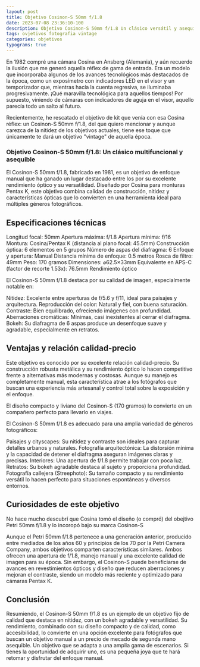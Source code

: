 ```yaml
---
layout: post
title: Objetivo Cosinon-S 50mm f/1.8
date: 2023-07-08 23:36:10-100
description: Objetivo Cosinon-S 50mm f/1.8 Un clásico versátil y asequible
tags: ovjetivos fotografia vintage
categories: objetivos
typograms: true
---
```


En 1982 compré una cámara Cosina en Ansberg (Alemania), y aún recuerdo la ilusión que me generó aquella réflex de gama de entrada. Era un modelo que incorporaba algunos de los avances tecnológicos más destacados de la época, como un exposímetro con indicadores LED en el visor y un temporizador que, mientras hacía la cuenta regresiva, se iluminaba progresivamente. ¡Qué maravilla tecnológica para aquellos tiempos! Por supuesto, viniendo de cámaras con indicadores de aguja en el visor, aquello parecía todo un salto al futuro.

Recientemente, he rescatado el objetivo de kit que venía con esa Cosina réflex: un Cosinon-S 50mm f/1.8, del que quiero mencionar y aunque carezca de la nitidez de los objetivos actuales, tiene ese toque que únicamente te dará un objetivo "vintage" de aquella época.

### Objetivo Cosinon-S 50mm f/1.8: Un clásico multifuncional y asequible

El Cosinon-S 50mm f/1.8, fabricado en 1981, es un objetivo de enfoque manual que ha ganado un lugar destacado entre los por su excelente rendimiento óptico y su versatilidad. Diseñado por Cosina para monturas Pentax K, este objetivo combina calidad de construcción, nitidez y características ópticas que lo convierten en una herramienta ideal para múltiples géneros fotográficos.

## Especificaciones técnicas

Longitud focal: 50mm
Apertura máxima: f/1.8
Apertura mínima: f/16
Montura: Cosina/Pentax K (distancia al plano focal: 45.5mm)
Construcción óptica: 6 elementos en 5 grupos
Número de aspas del diafragma: 6
Enfoque y apertura: Manual
Distancia mínima de enfoque: 0.5 metros
Rosca de filtro: 49mm
Peso: 170 gramos
Dimensiones: ⌀62.5×33mm
Equivalente en APS-C (factor de recorte 1.53x): 76.5mm
Rendimiento óptico

El Cosinon-S 50mm f/1.8 destaca por su calidad de imagen, especialmente notable en:

Nitidez: Excelente entre aperturas de f/5.6 y f/11, ideal para paisajes y arquitectura.
Reproducción del color: Natural y fiel, con buena saturación.
Contraste: Bien equilibrado, ofreciendo imágenes con profundidad.
Aberraciones cromáticas: Mínimas, casi inexistentes al cerrar el diafragma.
Bokeh: Su diafragma de 6 aspas produce un desenfoque suave y agradable, especialmente en retratos.

## Ventajas y relación calidad-precio

Este objetivo es conocido por su excelente relación calidad-precio. Su construcción robusta metálica y su rendimiento óptico lo hacen competitivo frente a alternativas más modernas y costosas. Aunque su manejo es completamente manual, esta característica atrae a los fotógrafos que buscan una experiencia más artesanal y control total sobre la exposición y el enfoque.

El diseño compacto y liviano del Cosinon-S (170 gramos) lo convierte en un compañero perfecto para llevarlo en viajes.

El Cosinon-S 50mm f/1.8 es adecuado para una amplia variedad de géneros fotográficos:

Paisajes y cityscapes: Su nitidez y contraste son ideales para capturar detalles urbanos y naturales.
Fotografía arquitectónica: La distorsión mínima y la capacidad de detener el diafragma aseguran imágenes claras y precisas.
Interiores: Una apertura de f/1.8 permite trabajar con poca luz.
Retratos: Su bokeh agradable destaca al sujeto y proporciona profundidad.
Fotografía callejera (Streephoto): Su tamaño compacto y su rendimiento versátil lo hacen perfecto para situaciones espontáneas y diversos entornos.

## Curiosidades de este objetivo

No hace mucho descubrí que Cosina tomó el diseño (o compró) del obejtivo Petri 50mm f/1.8 y lo incoropó bajo su marca Cosinon-S

Aunque el Petri 50mm f/1.8 pertenece a una generación anterior, producido entre mediados de los años 60 y principios de los 70 por la Petri Camera Company, ambos objetivos comparten características similares. Ambos ofrecen una apertura de f/1.8, manejo manual y una excelente calidad de imagen para su época. Sin embargo, el Cosinon-S puede beneficiarse de avances en revestimientos ópticos y diseño que reducen aberraciones y mejoran el contraste, siendo un modelo más reciente y optimizado para cámaras Pentax K.

## Conclusión

Resumiendo, el Cosinon-S 50mm f/1.8 es un ejemplo de un objetivo fijo de calidad que destaca en nitidez, con un bokeh agradable y versatilidad. Su rendimiento, combinado con su diseño compacto y de calidad, como accesibilidad, lo convierte en una opción excelente para fotógrafos que buscan un objetivo manual a un precio de mecado de segunda mano asequible. Un objetivo que se adapta a una amplia gama de escenarios. Si tienes la oportunidad de adquirir uno, es una pequeña joya que te hará retomar y disfrutar del enfoque manual.